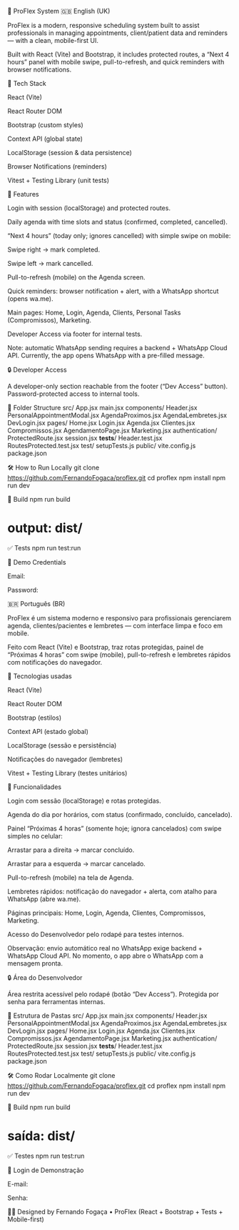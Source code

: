 📘 ProFlex System
🇬🇧 English (UK)

ProFlex is a modern, responsive scheduling system built to assist professionals in managing appointments, client/patient data and reminders — with a clean, mobile-first UI.

Built with React (Vite) and Bootstrap, it includes protected routes, a “Next 4 hours” panel with mobile swipe, pull-to-refresh, and quick reminders with browser notifications.

🔧 Tech Stack

React (Vite)

React Router DOM

Bootstrap (custom styles)

Context API (global state)

LocalStorage (session & data persistence)

Browser Notifications (reminders)

Vitest + Testing Library (unit tests)

🚀 Features

Login with session (localStorage) and protected routes.

Daily agenda with time slots and status (confirmed, completed, cancelled).

“Next 4 hours” (today only; ignores cancelled) with simple swipe on mobile:

Swipe right → mark completed.

Swipe left → mark cancelled.

Pull-to-refresh (mobile) on the Agenda screen.

Quick reminders: browser notification + alert, with a WhatsApp shortcut (opens wa.me).

Main pages: Home, Login, Agenda, Clients, Personal Tasks (Compromissos), Marketing.

Developer Access via footer for internal tests.

Note: automatic WhatsApp sending requires a backend + WhatsApp Cloud API.
Currently, the app opens WhatsApp with a pre-filled message.

🔒 Developer Access

A developer-only section reachable from the footer (“Dev Access” button). Password-protected access to internal tools.

📂 Folder Structure
src/
  App.jsx
  main.jsx
  components/
    Header.jsx
    PersonalAppointmentModal.jsx
    AgendaProximos.jsx
    AgendaLembretes.jsx
    DevLogin.jsx
  pages/
    Home.jsx
    Login.jsx
    Agenda.jsx
    Clientes.jsx
    Compromissos.jsx
    AgendamentoPage.jsx
    Marketing.jsx
  authentication/
    ProtectedRoute.jsx
    session.jsx
  __tests__/
    Header.test.jsx
    RoutesProtected.test.jsx
  test/
    setupTests.js
public/
vite.config.js
package.json

🛠️ How to Run Locally
git clone https://github.com/FernandoFogaca/proflex.git
cd proflex
npm install
npm run dev

🔨 Build
npm run build
# output: dist/

✅ Tests
npm run test:run

🔑 Demo Credentials

Email: 

Password: 

🇧🇷 Português (BR)

ProFlex é um sistema moderno e responsivo para profissionais gerenciarem agenda, clientes/pacientes e lembretes — com interface limpa e foco em mobile.

Feito com React (Vite) e Bootstrap, traz rotas protegidas, painel de “Próximas 4 horas” com swipe (mobile), pull-to-refresh e lembretes rápidos com notificações do navegador.

🔧 Tecnologias usadas

React (Vite)

React Router DOM

Bootstrap (estilos)

Context API (estado global)

LocalStorage (sessão e persistência)

Notificações do navegador (lembretes)

Vitest + Testing Library (testes unitários)

🚀 Funcionalidades

Login com sessão (localStorage) e rotas protegidas.

Agenda do dia por horários, com status (confirmado, concluído, cancelado).

Painel “Próximas 4 horas” (somente hoje; ignora cancelados) com swipe simples no celular:

Arrastar para a direita → marcar concluído.

Arrastar para a esquerda → marcar cancelado.

Pull-to-refresh (mobile) na tela de Agenda.

Lembretes rápidos: notificação do navegador + alerta, com atalho para WhatsApp (abre wa.me).

Páginas principais: Home, Login, Agenda, Clientes, Compromissos, Marketing.

Acesso do Desenvolvedor pelo rodapé para testes internos.

Observação: envio automático real no WhatsApp exige backend + WhatsApp Cloud API.
No momento, o app abre o WhatsApp com a mensagem pronta.

🔒 Área do Desenvolvedor

Área restrita acessível pelo rodapé (botão “Dev Access”). Protegida por senha para ferramentas internas.

📂 Estrutura de Pastas
src/
  App.jsx
  main.jsx
  components/
    Header.jsx
    PersonalAppointmentModal.jsx
    AgendaProximos.jsx
    AgendaLembretes.jsx
    DevLogin.jsx
  pages/
    Home.jsx
    Login.jsx
    Agenda.jsx
    Clientes.jsx
    Compromissos.jsx
    AgendamentoPage.jsx
    Marketing.jsx
  authentication/
    ProtectedRoute.jsx
    session.jsx
  __tests__/
    Header.test.jsx
    RoutesProtected.test.jsx
  test/
    setupTests.js
public/
vite.config.js
package.json

🛠️ Como Rodar Localmente
git clone https://github.com/FernandoFogaca/proflex.git
cd proflex
npm install
npm run dev

🔨 Build
npm run build
# saída: dist/

✅ Testes
npm run test:run

🔑 Login de Demonstração

E-mail: 

Senha:

👨‍💻 Designed by Fernando Fogaça • ProFlex (React + Bootstrap + Tests + Mobile-first)

